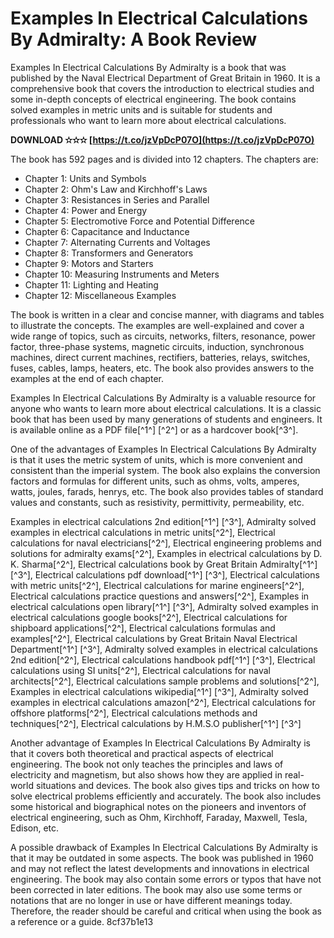 
 
# Examples In Electrical Calculations By Admiralty: A Book Review
 
Examples In Electrical Calculations By Admiralty is a book that was published by the Naval Electrical Department of Great Britain in 1960. It is a comprehensive book that covers the introduction to electrical studies and some in-depth concepts of electrical engineering. The book contains solved examples in metric units and is suitable for students and professionals who want to learn more about electrical calculations.
 
**DOWNLOAD ✫✫✫ [https://t.co/jzVpDcP07O](https://t.co/jzVpDcP07O)**


 
The book has 592 pages and is divided into 12 chapters. The chapters are:
 
- Chapter 1: Units and Symbols
- Chapter 2: Ohm's Law and Kirchhoff's Laws
- Chapter 3: Resistances in Series and Parallel
- Chapter 4: Power and Energy
- Chapter 5: Electromotive Force and Potential Difference
- Chapter 6: Capacitance and Inductance
- Chapter 7: Alternating Currents and Voltages
- Chapter 8: Transformers and Generators
- Chapter 9: Motors and Starters
- Chapter 10: Measuring Instruments and Meters
- Chapter 11: Lighting and Heating
- Chapter 12: Miscellaneous Examples

The book is written in a clear and concise manner, with diagrams and tables to illustrate the concepts. The examples are well-explained and cover a wide range of topics, such as circuits, networks, filters, resonance, power factor, three-phase systems, magnetic circuits, induction, synchronous machines, direct current machines, rectifiers, batteries, relays, switches, fuses, cables, lamps, heaters, etc. The book also provides answers to the examples at the end of each chapter.
 
Examples In Electrical Calculations By Admiralty is a valuable resource for anyone who wants to learn more about electrical calculations. It is a classic book that has been used by many generations of students and engineers. It is available online as a PDF file[^1^] [^2^] or as a hardcover book[^3^].
  
One of the advantages of Examples In Electrical Calculations By Admiralty is that it uses the metric system of units, which is more convenient and consistent than the imperial system. The book also explains the conversion factors and formulas for different units, such as ohms, volts, amperes, watts, joules, farads, henrys, etc. The book also provides tables of standard values and constants, such as resistivity, permittivity, permeability, etc.
 
Examples in electrical calculations 2nd edition[^1^] [^3^],  Admiralty solved examples in electrical calculations in metric units[^2^],  Electrical calculations for naval electricians[^2^],  Electrical engineering problems and solutions for admiralty exams[^2^],  Examples in electrical calculations by D. K. Sharma[^2^],  Electrical calculations book by Great Britain Admiralty[^1^] [^3^],  Electrical calculations pdf download[^1^] [^3^],  Electrical calculations with metric units[^2^],  Electrical calculations for marine engineers[^2^],  Electrical calculations practice questions and answers[^2^],  Examples in electrical calculations open library[^1^] [^3^],  Admiralty solved examples in electrical calculations google books[^2^],  Electrical calculations for shipboard applications[^2^],  Electrical calculations formulas and examples[^2^],  Electrical calculations by Great Britain Naval Electrical Department[^1^] [^3^],  Admiralty solved examples in electrical calculations 2nd edition[^2^],  Electrical calculations handbook pdf[^1^] [^3^],  Electrical calculations using SI units[^2^],  Electrical calculations for naval architects[^2^],  Electrical calculations sample problems and solutions[^2^],  Examples in electrical calculations wikipedia[^1^] [^3^],  Admiralty solved examples in electrical calculations amazon[^2^],  Electrical calculations for offshore platforms[^2^],  Electrical calculations methods and techniques[^2^],  Electrical calculations by H.M.S.O publisher[^1^] [^3^]
 
Another advantage of Examples In Electrical Calculations By Admiralty is that it covers both theoretical and practical aspects of electrical engineering. The book not only teaches the principles and laws of electricity and magnetism, but also shows how they are applied in real-world situations and devices. The book also gives tips and tricks on how to solve electrical problems efficiently and accurately. The book also includes some historical and biographical notes on the pioneers and inventors of electrical engineering, such as Ohm, Kirchhoff, Faraday, Maxwell, Tesla, Edison, etc.
 
A possible drawback of Examples In Electrical Calculations By Admiralty is that it may be outdated in some aspects. The book was published in 1960 and may not reflect the latest developments and innovations in electrical engineering. The book may also contain some errors or typos that have not been corrected in later editions. The book may also use some terms or notations that are no longer in use or have different meanings today. Therefore, the reader should be careful and critical when using the book as a reference or a guide.
 8cf37b1e13
 
